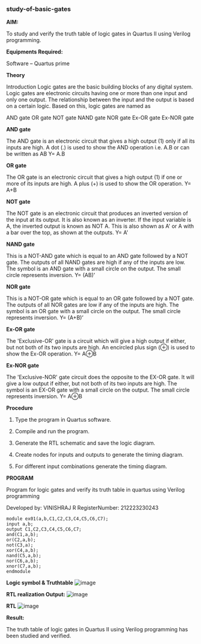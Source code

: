 ### study-of-basic-gates

**AIM:** 

To study and verify the truth table of logic gates in Quartus II using Verilog programming.

**Equipments Required:**

Software – Quartus prime 

**Theory**

Introduction Logic gates are the basic building blocks of any digital system. Logic gates are electronic circuits having one or more than one input and only one output. The relationship between the input and the output is based on a certain logic. Based on this, logic gates are named as

AND gate OR gate NOT gate NAND gate NOR gate Ex-OR gate Ex-NOR gate

**AND gate**

The AND gate is an electronic circuit that gives a high output (1) only if all its inputs are high. A dot (.) is used to show the AND operation i.e. A.B or can be written as AB
Y= A.B

**OR gate** 

The OR gate is an electronic circuit that gives a high output (1) if one or more of its inputs are high. A plus (+) is used to show the OR operation.
Y= A+B

**NOT gate**

The NOT gate is an electronic circuit that produces an inverted version of the input at its output. It is also known as an inverter. If the input variable is A, the inverted output is known as NOT A. This is also shown as A' or A with a bar over the top, as shown at the outputs.
Y= A'

**NAND gate**

This is a NOT-AND gate which is equal to an AND gate followed by a NOT gate. The outputs of all NAND gates are high if any of the inputs are low. The symbol is an AND gate with a small circle on the output. The small circle represents inversion.
Y= (AB)’

**NOR gate**

This is a NOT-OR gate which is equal to an OR gate followed by a NOT gate. The outputs of all NOR gates are low if any of the inputs are high. The symbol is an OR gate with a small circle on the output. The small circle represents inversion.
Y= (A+B)’

**Ex-OR gate**

The 'Exclusive-OR' gate is a circuit which will give a high output if either, but not both of its two inputs are high. An encircled plus sign (⊕) is used to show the Ex-OR operation.
Y= A⊕B

**Ex-NOR gate**

The 'Exclusive-NOR' gate circuit does the opposite to the EX-OR gate. It will give a low output if either, but not both of its two inputs are high. The symbol is an EX-OR gate with a small circle on the output. The small circle represents inversion.
Y= A⊕B

**Procedure** 

1.	Type the program in Quartus software.

2.	Compile and run the program.

3.	Generate the RTL schematic and save the logic diagram.

4.	Create nodes for inputs and outputs to generate the timing diagram.

5.	For different input combinations generate the timing diagram.


**PROGRAM**

Program for logic gates and verify its truth table in quartus using Verilog programming

 Developed by: VINISHRAJ R
 RegisterNumber: 212223230243
 ```
module ex01(a,b,C1,C2,C3,C4,C5,C6,C7);
input a,b;
output C1,C2,C3,C4,C5,C6,C7;
and(C1,a,b);
or(C2,a,b);
not(C3,a);
xor(C4,a,b);
nand(C5,a,b);
nor(C6,a,b);
xnor(C7,a,b);
endmodule
```
 
**Logic symbol & Truthtable**
![image](https://github.com/user-attachments/assets/c0417572-658a-4173-bf1f-cbb342a87cd6)


**RTL realization Output:** 
![image](https://github.com/user-attachments/assets/3b868710-03b8-4eae-8ac0-b4bcaf669de8)

**RTL**
![image](https://github.com/user-attachments/assets/7cf16133-d201-49f8-a3d4-5d8894b32faa)

**Result:**

The truth table of logic gates in Quartus II using Verilog programming has been studied and verified.


